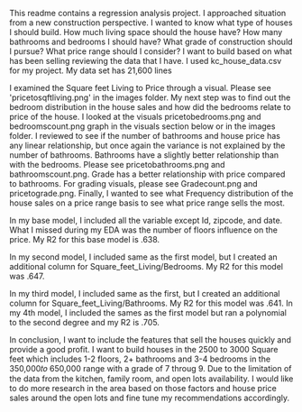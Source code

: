 This readme contains a regression analysis project. I approached situation from a new construction perspective. I wanted to know what type of houses I should build. How much living space should the house have? How many bathrooms and bedrooms I should have? What grade of construction should I pursue? What price range should I consider? I want to build based on what has been selling reviewing the data that I have. I used kc_house_data.csv for my project. My data set has 21,600 lines

I examined the Square feet Living to Price through a visual. Please see 'pricetosqftliving.png' in the images folder. My next step was to find out the bedroom distribution in the house sales and how did the bedrooms relate to price of the house. I looked at the visuals pricetobedrooms.png and bedroomscount.png graph in the visuals section below or in the images folder. I reviewed to see if the number of bathrooms and house price has any linear relationship, but once again the variance is not explained by the number of bathrooms. Bathrooms have a slightly better relationship than with the bedrooms. Please see pricetobathrooms.png and bathroomscount.png. Grade has a better relationship with price compared to bathrooms. For grading visuals, please see Gradecount.png and pricetograde.png. Finally, I wanted to see what Frequency distribution of the house sales on a price range basis to see what price range sells the most.

In my base model, I included all the variable except Id, zipcode, and date. What I missed during my EDA was the number of floors influence on the price. My R2 for this base model is .638.

In my second model, I included same as the first model, but I created an additional column for Square_feet_Living/Bedrooms. My R2 for this model was 
.647.

In my third model, I included same as the first, but I created an additional column for Square_feet_Living/Bathrooms. My R2 for this model was .641.
In my 4th model, I included the sames as the first model but ran a polynomial to the second degree and my R2 is .705.

In conclusion, I want to include the features that sell the houses quickly and provide a good profit. I want to build houses in the 2500 to 3000 Square feet which includes 1-2 floors, 2+ bathrooms and 3-4 bedrooms in the  350,000𝑡𝑜 650,000 range with a grade of 7 throug 9.
Due to the limitation of the data from the kitchen, family room, and open lots availability. I would like to do more research in the area based on those factors and house price sales around the open lots and fine tune my recommendations accordingly.